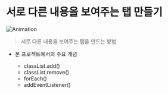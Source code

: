# 서로 다른 내용을 보여주는 탭 만들기

![Animation](README.assets/Animation.gif)

> 서로 다른 내용을 보여주는 탭을 만드는 방법



- 본 프로젝트에서의 주요 개념

  - classList.add()
  - classList.remove()
  - forEach()
  - addEventListener()
